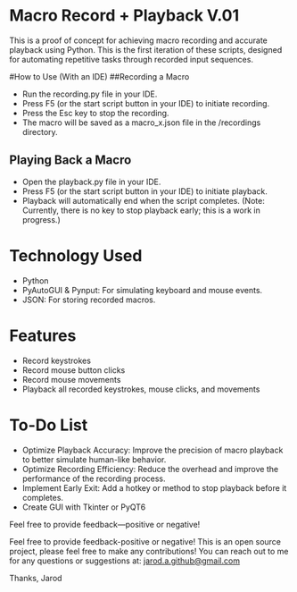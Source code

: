 # Macro Record + Playback V.01
This is a proof of concept for achieving macro recording and accurate playback using Python. This is the first iteration of these scripts, designed for automating repetitive tasks through recorded input sequences.

#How to Use (With an IDE)
 ##Recording a Macro
- Run the recording.py file in your IDE.
- Press F5 (or the start script button in your IDE) to initiate recording.
- Press the Esc key to stop the recording.
- The macro will be saved as a macro_x.json file in the /recordings directory.
 ## Playing Back a Macro
- Open the playback.py file in your IDE.
- Press F5 (or the start script button in your IDE) to initiate playback.
- Playback will automatically end when the script completes. (Note: Currently, there is no key to stop playback early; this is a work in progress.)

# Technology Used
- Python
- PyAutoGUI & Pynput: For simulating keyboard and mouse events.
- JSON: For storing recorded macros.

# Features
- Record keystrokes
- Record mouse button clicks
- Record mouse movements
- Playback all recorded keystrokes, mouse clicks, and movements

# To-Do List
- Optimize Playback Accuracy: Improve the precision of macro playback to better simulate human-like behavior.
- Optimize Recording Efficiency: Reduce the overhead and improve the performance of the recording process.
- Implement Early Exit: Add a hotkey or method to stop playback before it completes.
- Create GUI with Tkinter or PyQT6


Feel free to provide feedback—positive or negative!

Feel free to provide feedback-positive or negative!
This is an open source project, please feel free to make any contributions!
You can reach out to me for any questions or suggestions at: jarod.a.github@gmail.com

Thanks,
Jarod
